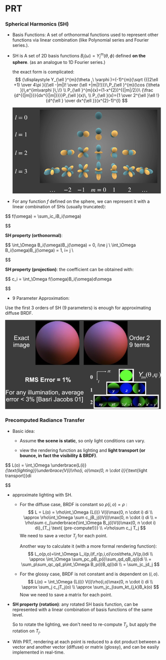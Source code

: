 # PRT

### Spherical Harmonics (SH)

* Basis Functions: A set of orthonormal functions used to represent other functions via linear combination (like Polynomial series and Fourier series.).

* SH is A set of 2D basis functions $B_i(\omega) = Y_l^m(\theta,\phi)$ defined **on the sphere**. (as an analogue to 1D Fourier series.)

  the exact form is complicated: 
  $$
  {\displaystyle Y_{\ell }^{m}(\theta ,\ \varphi )=(-1)^{m}{\sqrt {{(2\ell +1) \over 4\pi }{(\ell -|m|)! \over (\ell +|m|)!}}}\,P_{\ell }^{m}(\cos {\theta })\,e^{im\varphi }\,\!} \\
    P_{\ell }^{m}(x)=(1-x^{2})^{{|m|/2}}\ {\frac  {d^{{|m|}}}{dx^{{|m|}}}}P_{\ell }(x)\, \\
    P_{\ell }(x)={1 \over 2^{\ell }\ell !}{d^{\ell } \over dx^{\ell }}(x^{2}-1)^{l}
  $$
  


  ![image-20211012162805494](prt.assets/image-20211012162805494.png)

* For any function $f$ defined on the sphere, we can represent it with a linear combination of SHs (usually truncated):
  
$$
  f(\omega) = \sum_ic_iB_i(\omega)
  
$$

  **SH property (orthonormal)**:

$$
  \int_\Omega B_i(\omega)B_j(\omega) = 0, i\ne j \\
  \int_\Omega B_i(\omega)B_j(\omega) = 1, i= j \\
  
$$

  **SH property (projection)**: the coefficient can be obtained with:

$$
  c_i = \int_\Omega f(\omega)B_i(\omega)d\omega
  
$$


*  9 Parameter Approximation:

  Use the first 3 orders of SH (9 parameters) is enough for approximating diffuse BRDF.

  ![image-20211012164731580](prt.assets/image-20211012164731580.png)

  

### Precomputed Radiance Transfer

* Basic idea:

  * Assume **the scene is static**, so only light conditions can vary.

  * view the rendering function as lighting and **light transport (or bounce, in fact the visibility & BRDF)**.
    
$$
    L(o) = \int_\Omega \underbrace{L(i)}_{\text{lighting}}\underbrace{V(i)\rho(i, o)\max(0, n \cdot i)}_{\text{light transport}}di
    
$$


  * approximate lighting with SH.
  
    * For the diffuse case, BRDF is constant so $\rho(i,o) = \rho$ :
      $$
      L = L(o) = \rho\int_\Omega {L(i)} V(i)\max(0, n \cdot i) di \\
            \approx \rho\int_\Omega \sum c_jB_j(i)V(i)\max(0, n \cdot i) di \\
            = \rho\sum c_j\underbrace{\int_\Omega B_j(i)V(i)\max(0, n \cdot i) di}_{T_j \text{ (pre-compute!)}} \\
            =\rho\sum c_j T_j
      $$
        We need to save a vector $T_j$ for each point.
    
        Another way to calculate it (with a more formal rendering function):
      $$
      L_o(p,o)=\int_\Omega L_i(p,i)f_r(p,i,o)\cos\theta_iV(p,i)di \\
            \approx \int_\Omega \sum_pc_pB_p(i)\sum_qd_qB_q(i)di \\
            = \sum_p\sum_qc_qd_p\int_\Omega B_p(i)B_q(i)di \\
            = \sum_jc_jd_j
      $$
    
    * For the glossy case, BRDF is not constant and is dependent on $(i,o)$.
      $$
      L(o) = \int_\Omega {L(i)} V(i)\rho(i,o)\max(0, n \cdot i) di \\
            \approx \sum_j c_jT_j(o) \\
            \approx \sum_jc_j\sum_kt_{j,k}B_k(o)
      $$
        Now we need to save a matrix for each point.



* **SH property (rotation)**: any rotated SH basis function, can be represented with a linear combination of basis functions of the same level. 

  So to rotate the lighting, we don't need to re-compute $T_j$, but apply the rotation on $T_j$.    

* With PRT, rendering at each point is reduced to a dot product between a vector and another vector (diffuse) or matrix (glossy), and can be easily implemented in real-time. 

